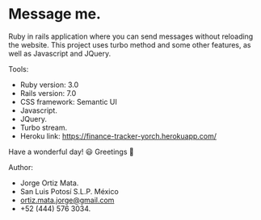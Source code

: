 # Message me.

Ruby in rails application where you can send messages without reloading
the website. 
This project uses turbo method and some other features, as well as Javascript
and JQuery.

Tools:

* Ruby version: 3.0
* Rails version: 7.0
* CSS framework: Semantic UI
* Javascript.
* JQuery.
* Turbo stream.
* Heroku link: https://finance-tracker-yorch.herokuapp.com/

Have a wonderful day! :smiley:
Greetings :love_you_gesture:

Author:

* Jorge Ortiz Mata.
* San Luis Potosí S.L.P. México
* ortiz.mata.jorge@gmail.com
* +52 (444) 576 3034.
